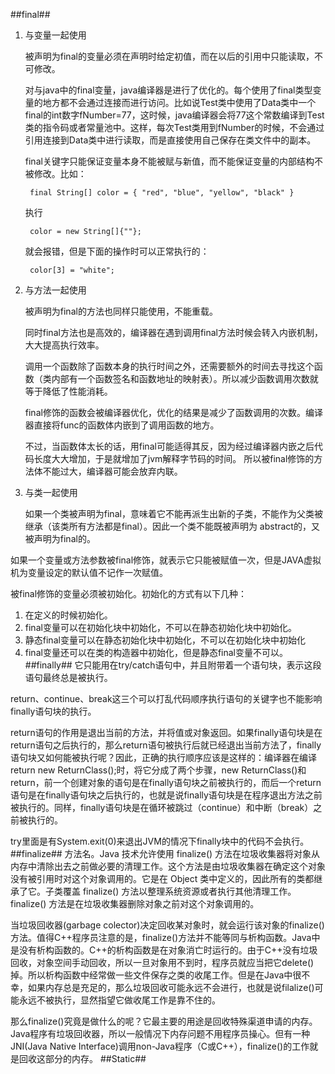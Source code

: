 ##final##
1. 与变量一起使用

	被声明为final的变量必须在声明时给定初值，而在以后的引用中只能读取，不可修改。

	对与java中的final变量，java编译器是进行了优化的。每个使用了final类型变量的地方都不会通过连接而进行访问。比如说Test类中使用了Data类中一个final的int数字fNumber=77，这时候，java编译器会将77这个常数编译到Test类的指令码或者常量池中。这样，每次Test类用到fNumber的时候，不会通过引用连接到Data类中进行读取，而是直接使用自己保存在类文件中的副本。

	final关键字只能保证变量本身不能被赋与新值，而不能保证变量的内部结构不被修改。比如：

		final String[] color = { "red", "blue", "yellow", "black" }
	执行
	
		color = new String[]{""};
	就会报错，但是下面的操作时可以正常执行的：

		color[3] = "white";
2. 与方法一起使用

	被声明为final的方法也同样只能使用，不能重载。

	同时final方法也是高效的，编译器在遇到调用final方法时候会转入内嵌机制，大大提高执行效率。 

	调用一个函数除了函数本身的执行时间之外，还需要额外的时间去寻找这个函数（类内部有一个函数签名和函数地址的映射表）。所以减少函数调用次数就等于降低了性能消耗。 

	final修饰的函数会被编译器优化，优化的结果是减少了函数调用的次数。编译器直接将func的函数体内嵌到了调用函数的地方。

	不过，当函数体太长的话，用final可能适得其反，因为经过编译器内嵌之后代码长度大大增加，于是就增加了jvm解释字节码的时间。 所以被final修饰的方法体不能过大，编译器可能会放弃内联。
3. 与类一起使用

	如果一个类被声明为final，意味着它不能再派生出新的子类，不能作为父类被继承（该类所有方法都是final）。因此一个类不能既被声明为 abstract的，又被声明为final的。

如果一个变量或方法参数被final修饰，就表示它只能被赋值一次，但是JAVA虚拟机为变量设定的默认值不记作一次赋值。

被final修饰的变量必须被初始化。初始化的方式有以下几种：

1. 在定义的时候初始化。  
2. final变量可以在初始化块中初始化，不可以在静态初始化块中初始化。  
3. 静态final变量可以在静态初始化块中初始化，不可以在初始化块中初始化
4. final变量还可以在类的构造器中初始化，但是静态final变量不可以。
##finally##
它只能用在try/catch语句中，并且附带着一个语句块，表示这段语句最终总是被执行。

return、continue、break这三个可以打乱代码顺序执行语句的关键字也不能影响finally语句块的执行。

return语句的作用是退出当前的方法，并将值或对象返回。如果finally语句块是在return语句之后执行的，那么return语句被执行后就已经退出当前方法了，finally语句块又如何能被执行呢？因此，正确的执行顺序应该是这样的：编译器在编译return new ReturnClass();时，将它分成了两个步骤，new ReturnClass()和return，前一个创建对象的语句是在finally语句块之前被执行的，而后一个return语句是在finally语句块之后执行的，也就是说finally语句块是在程序退出方法之前被执行的。同样，finally语句块是在循环被跳过（continue）和中断（break）之前被执行的。 

try里面是有System.exit(0)来退出JVM的情况下finally块中的代码不会执行。
##finalize##
方法名。Java 技术允许使用 finalize() 方法在垃圾收集器将对象从内存中清除出去之前做必要的清理工作。这个方法是由垃圾收集器在确定这个对象没有被引用时对这个对象调用的。它是在 Object 类中定义的，因此所有的类都继承了它。子类覆盖 finalize() 方法以整理系统资源或者执行其他清理工作。finalize() 方法是在垃圾收集器删除对象之前对这个对象调用的。

当垃圾回收器(garbage colector)决定回收某对象时，就会运行该对象的finalize()方法。值得C++程序员注意的是，finalize()方法并不能等同与析构函数。Java中是没有析构函数的。C++的析构函数是在对象消亡时运行的。由于C++没有垃圾回收，对象空间手动回收，所以一旦对象用不到时，程序员就应当把它delete()掉。所以析构函数中经常做一些文件保存之类的收尾工作。但是在Java中很不幸，如果内存总是充足的，那么垃圾回收可能永远不会进行，也就是说filalize()可能永远不被执行，显然指望它做收尾工作是靠不住的。

那么finalize()究竟是做什么的呢？它最主要的用途是回收特殊渠道申请的内存。Java程序有垃圾回收器，所以一般情况下内存问题不用程序员操心。但有一种JNI(Java Native Interface)调用non-Java程序（C或C++），finalize()的工作就是回收这部分的内存。
##Static##
